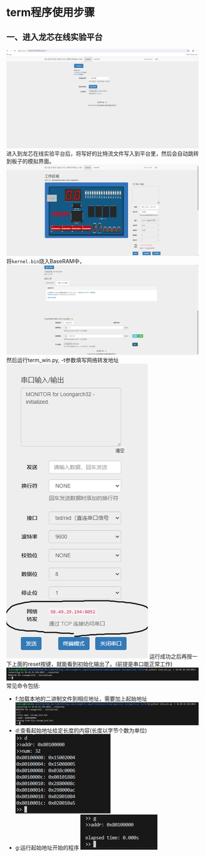 # term程序使用步骤
## 一、进入龙芯在线实验平台
![alt text](src/platform.png)
进入到龙芯在线实验平台后，将写好的比特流文件写入到平台里，然后会自动跳转到板子的模拟界面。
![alt text](src/image1.png)
将`kernel.bin`烧入BaseRAM中，
![alt text](src/image2.png)
然后运行term_win.py, -t参数填写网络转发地址
![alt text](src/image3.png)
运行成功之后再按一下上面的reset按键，就能看到初始化输出了。(前提是串口能正常工作)
![alt text](src/image4.png)
常见命令包括:
- f:加载本地的二进制文件到相应地址，需要加上起始地址
![alt text](src/image5.png)
- d:查看起始地址给定长度的内容(长度以字节个数为单位)
![alt text](src/image6.png)
- g:运行起始地址开始的程序
![alt text](src/image7.png)